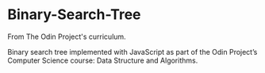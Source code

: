 # Binary-Search-Tree

From The Odin Project's curriculum.

Binary search tree implemented with JavaScript as part of the Odin Project’s Computer Science course: Data Structure and Algorithms.
